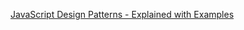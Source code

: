 
[JavaScript Design Patterns - Explained with Examples](https://www.freecodecamp.org/news/javascript-design-patterns-explained)
